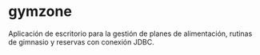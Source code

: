 # gymzone
Aplicación de escritorio para la gestión de planes de alimentación, rutinas de gimnasio y reservas con conexión JDBC.
